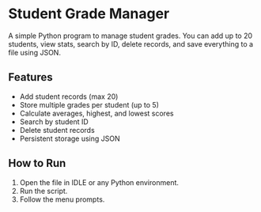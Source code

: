 # Student Grade Manager

A simple Python program to manage student grades. You can add up to 20 students, view stats, search by ID, delete records, and save everything to a file using JSON.

## Features
- Add student records (max 20)
- Store multiple grades per student (up to 5)
- Calculate averages, highest, and lowest scores
- Search by student ID
- Delete student records
- Persistent storage using JSON

## How to Run
1. Open the file in IDLE or any Python environment.
2. Run the script.
3. Follow the menu prompts.
